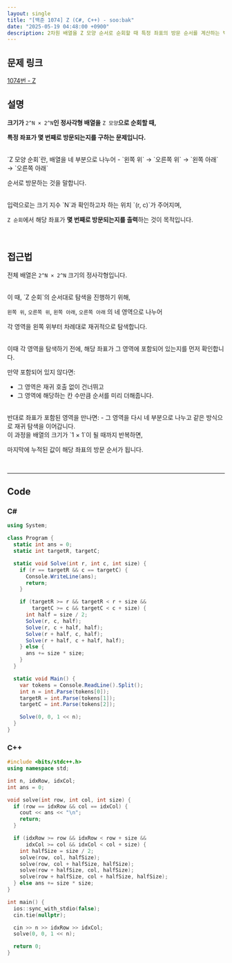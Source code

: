 ```yaml
---
layout: single
title: "[백준 1074] Z (C#, C++) - soo:bak"
date: "2025-05-19 04:48:00 +0900"
description: 2차원 배열을 Z 모양 순서로 순회할 때 특정 좌표의 방문 순서를 계산하는 백준 1074번 Z 문제의 C# 및 C++ 풀이 및 해설
---
```


## 문제 링크
[1074번 - Z](https://www.acmicpc.net/problem/1074)

## 설명

**크기가** `2^N × 2^N`**인 정사각형 배열을** `Z 모양`**으로 순회할 때,**

**특정 좌표가 몇 번째로 방문되는지를 구하는 문제입니다.**

<br>
`Z 모양 순회`란, 배열을 네 부분으로 나누어
- `왼쪽 위` → `오른쪽 위` → `왼쪽 아래` → `오른쪽 아래`

순서로 방문하는 것을 말합니다.

<br>
입력으로는 크기 지수 `N`과 확인하고자 하는 위치 `(r, c)`가 주어지며,

`Z 순회`에서 해당 좌표가 **몇 번째로 방문되는지를 출력**하는 것이 목적입니다.

<br>

## 접근법

전체 배열은 `2^N × 2^N` 크기의 정사각형입니다.

<br>
이 때, `Z 순회`의 순서대로 탐색을 진행하기 위해,

`왼쪽 위`, `오른쪽 위`, `왼쪽 아래`, `오른쪽 아래` 의 네 영역으로 나누어

각 영역을 왼쪽 위부터 차례대로 재귀적으로 탐색합니다.

<br>
이때 각 영역을 탐색하기 전에, 해당 좌표가 그 영역에 포함되어 있는지를 먼저 확인합니다.

만약 포함되어 있지 않다면:
- 그 영역은 재귀 호출 없이 건너뛰고
- 그 영역에 해당하는 칸 수만큼 순서를 미리 더해줍니다.

<br>
반대로 좌표가 포함된 영역을 만나면:
- 그 영역을 다시 네 부분으로 나누고 같은 방식으로 재귀 탐색을 이어갑니다.

<br>
이 과정을 배열의 크기가 `1 × 1`이 될 때까지 반복하면,

마지막에 누적된 값이 해당 좌표의 방문 순서가 됩니다.

<br>

---

## Code

### C#

```csharp
using System;

class Program {
  static int ans = 0;
  static int targetR, targetC;

  static void Solve(int r, int c, int size) {
    if (r == targetR && c == targetC) {
      Console.WriteLine(ans);
      return;
    }

    if (targetR >= r && targetR < r + size &&
        targetC >= c && targetC < c + size) {
      int half = size / 2;
      Solve(r, c, half);
      Solve(r, c + half, half);
      Solve(r + half, c, half);
      Solve(r + half, c + half, half);
    } else {
      ans += size * size;
    }
  }

  static void Main() {
    var tokens = Console.ReadLine().Split();
    int n = int.Parse(tokens[0]);
    targetR = int.Parse(tokens[1]);
    targetC = int.Parse(tokens[2]);

    Solve(0, 0, 1 << n);
  }
}
```

### C++

```cpp
#include <bits/stdc++.h>
using namespace std;

int n, idxRow, idxCol;
int ans = 0;

void solve(int row, int col, int size) {
  if (row == idxRow && col == idxCol) {
    cout << ans << "\n";
    return;
  }

  if (idxRow >= row && idxRow < row + size &&
      idxCol >= col && idxCol < col + size) {
    int halfSize = size / 2;
    solve(row, col, halfSize);
    solve(row, col + halfSize, halfSize);
    solve(row + halfSize, col, halfSize);
    solve(row + halfSize, col + halfSize, halfSize);
  } else ans += size * size;
}

int main() {
  ios::sync_with_stdio(false);
  cin.tie(nullptr);

  cin >> n >> idxRow >> idxCol;
  solve(0, 0, 1 << n);

  return 0;
}
```
